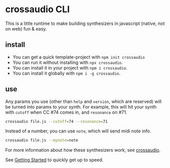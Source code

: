 # crossaudio CLI

This is a little runtime to make building synthesizers in javascript (native, not on web) fun & easy.

## install

- You can get a quick template-project with `npm init crossaudio`
- You can run it without installing with `npx crossaudio`.
- You can install it in your project with `npm i crossaudio`.
- You can install it globally with `npm i -g crossaudio`.

## use

Any params you use (other than `help` and `version`, which are reserved) will be turned into params to your synth. For example, this will hit your synth with `cutoff` when CC #74 comes in, and `resonance` on #71.

```sh
crossaudio file.js --cutoff=74 --resonance=71
```

Instead of a number, you can use `note`, which will send midi note info.

```sh
crossaudio file.js --mynote=note
```

For more information about how these synthesizers work, see [crossaudio](https://www.npmjs.com/package/@crossaudio/core).

See [Getting Started](https://github.com/konsumer/crossaudio/wiki/Getting-Started) to quickly get up to speed.